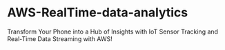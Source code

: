 # AWS-RealTime-data-analytics
Transform Your Phone into a Hub of Insights with IoT Sensor Tracking and Real-Time Data Streaming with AWS!
